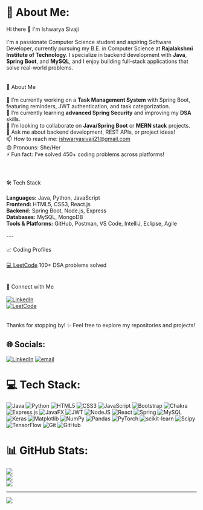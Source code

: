 # 💫 About Me:
Hi there 👋 I'm Ishwarya Sivaji<br><br>I'm a passionate Computer Science student and aspiring Software Developer, currently pursuing my B.E. in Computer Science at **Rajalakshmi Institute of Technology**. I specialize in backend development with **Java**, **Spring Boot**, and **MySQL**, and I enjoy building full-stack applications that solve real-world problems.<br><br><br>🚀 About Me<br><br> 🔭 I’m currently working on a **Task Management System** with Spring Boot, featuring reminders, JWT authentication, and task categorization.<br>🌱 I’m currently learning **advanced Spring Security** and improving my **DSA** skills.<br>👯 I’m looking to collaborate on **Java/Spring Boot** or **MERN stack** projects.<br> 💬 Ask me about backend development, REST APIs, or project ideas!<br> 📫 How to reach me: [ishwaryasivaji21@gmail.com](mailto:ishwaryasivaji21@gmail.com)<br> 😄 Pronouns: She/Her<br>⚡ Fun fact: I’ve solved 450+ coding problems across platforms!<br><br><br><br> 🛠️ Tech Stack<br><br>**Languages:** Java, Python, JavaScript  <br>**Frontend:** HTML5, CSS3, React.js  <br>**Backend:** Spring Boot, Node.js, Express  <br>**Databases:** MySQL, MongoDB  <br>**Tools & Platforms:** GitHub, Postman, VS Code, IntelliJ, Eclipse, Agile<br><br>---<br><br>📈 Coding Profiles<br><br> [💻 LeetCode](https://leetcode.com/u/ishwaryasivaji/) 100+ DSA problems solved  <br><br><br> 🔗 Connect with Me<br><br>[![LinkedIn](https://img.shields.io/badge/LinkedIn-blue?logo=linkedin&logoColor=white)](https://www.linkedin.com/in/ishwaryasivaji)<br>[![LeetCode](https://img.shields.io/badge/LeetCode-orange?logo=leetcode&logoColor=white)](https://leetcode.com/u/ishwaryasivaji)<br><br><br>Thanks for stopping by! ✨ Feel free to explore my repositories and projects!<br>


## 🌐 Socials:
[![LinkedIn](https://img.shields.io/badge/LinkedIn-%230077B5.svg?logo=linkedin&logoColor=white)](https://linkedin.com/in/ishwaryasivaji) [![email](https://img.shields.io/badge/Email-D14836?logo=gmail&logoColor=white)](mailto:ishwaryasivaji21@gmail.com) 

# 💻 Tech Stack:
![Java](https://img.shields.io/badge/java-%23ED8B00.svg?style=for-the-badge&logo=openjdk&logoColor=white) ![Python](https://img.shields.io/badge/python-3670A0?style=for-the-badge&logo=python&logoColor=ffdd54) ![HTML5](https://img.shields.io/badge/html5-%23E34F26.svg?style=for-the-badge&logo=html5&logoColor=white) ![CSS3](https://img.shields.io/badge/css3-%231572B6.svg?style=for-the-badge&logo=css3&logoColor=white) ![JavaScript](https://img.shields.io/badge/javascript-%23323330.svg?style=for-the-badge&logo=javascript&logoColor=%23F7DF1E) ![Bootstrap](https://img.shields.io/badge/bootstrap-%238511FA.svg?style=for-the-badge&logo=bootstrap&logoColor=white) ![Chakra](https://img.shields.io/badge/chakra-%234ED1C5.svg?style=for-the-badge&logo=chakraui&logoColor=white) ![Express.js](https://img.shields.io/badge/express.js-%23404d59.svg?style=for-the-badge&logo=express&logoColor=%2361DAFB) ![JavaFX](https://img.shields.io/badge/javafx-%23FF0000.svg?style=for-the-badge&logo=javafx&logoColor=white) ![JWT](https://img.shields.io/badge/JWT-black?style=for-the-badge&logo=JSON%20web%20tokens) ![NodeJS](https://img.shields.io/badge/node.js-6DA55F?style=for-the-badge&logo=node.js&logoColor=white) ![React](https://img.shields.io/badge/react-%2320232a.svg?style=for-the-badge&logo=react&logoColor=%2361DAFB) ![Spring](https://img.shields.io/badge/spring-%236DB33F.svg?style=for-the-badge&logo=spring&logoColor=white) ![MySQL](https://img.shields.io/badge/mysql-4479A1.svg?style=for-the-badge&logo=mysql&logoColor=white) ![Keras](https://img.shields.io/badge/Keras-%23D00000.svg?style=for-the-badge&logo=Keras&logoColor=white) ![Matplotlib](https://img.shields.io/badge/Matplotlib-%23ffffff.svg?style=for-the-badge&logo=Matplotlib&logoColor=black) ![NumPy](https://img.shields.io/badge/numpy-%23013243.svg?style=for-the-badge&logo=numpy&logoColor=white) ![Pandas](https://img.shields.io/badge/pandas-%23150458.svg?style=for-the-badge&logo=pandas&logoColor=white) ![PyTorch](https://img.shields.io/badge/PyTorch-%23EE4C2C.svg?style=for-the-badge&logo=PyTorch&logoColor=white) ![scikit-learn](https://img.shields.io/badge/scikit--learn-%23F7931E.svg?style=for-the-badge&logo=scikit-learn&logoColor=white) ![Scipy](https://img.shields.io/badge/SciPy-%230C55A5.svg?style=for-the-badge&logo=scipy&logoColor=%white) ![TensorFlow](https://img.shields.io/badge/TensorFlow-%23FF6F00.svg?style=for-the-badge&logo=TensorFlow&logoColor=white) ![Git](https://img.shields.io/badge/git-%23F05033.svg?style=for-the-badge&logo=git&logoColor=white) ![GitHub](https://img.shields.io/badge/github-%23121011.svg?style=for-the-badge&logo=github&logoColor=white)
# 📊 GitHub Stats:
![](https://github-readme-stats.vercel.app/api?username=ishwaryasivaji&theme=dark&hide_border=false&include_all_commits=true&count_private=true)<br/>
![](https://nirzak-streak-stats.vercel.app/?user=ishwaryasivaji&theme=dark&hide_border=false)<br/>
![](https://github-readme-stats.vercel.app/api/top-langs/?username=ishwaryasivaji&theme=dark&hide_border=false&include_all_commits=true&count_private=true&layout=compact)

---
[![](https://visitcount.itsvg.in/api?id=ishwaryasivaji&icon=0&color=0)](https://visitcount.itsvg.in)

<!-- Proudly created with GPRM ( https://gprm.itsvg.in ) -->
